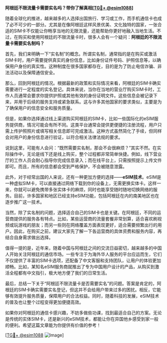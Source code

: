 **阿根廷不限流量卡需要实名吗？带你了解真相[[TG💪+ @esim1088](https://t.me/s/esim1088)]**

随着全球化的推进，越来越多的人选择出国旅行、学习或工作，而手机通信卡也成了必不可少的一部分。尤其是在像阿根廷这样风景优美、文化独特的国家，一张合适的SIM卡不仅能让你畅享当地的无限流量，还能帮助你更好地融入当地生活。不过，在购买和使用阿根廷的不限流量卡时，很多人会有一个疑问：**阿根廷的不限流量卡需要实名制吗？**

首先，我们来明确一下“实名制”的概念。所谓实名制，通常指的是在购买或激活SIM卡时，用户需要提供真实的身份信息，比如身份证件号码、护照信息等，以确保用户身份的真实性。这种制度在很多国家都存在，目的是为了防止电信诈骗、非法活动以及保障通信安全。

那么，回到阿根廷的情况。根据最新的政策和实际情况来看，阿根廷的SIM卡确实需要进行一定程度的实名登记。具体来说，当你在当地的营业厅购买SIM卡时，工作人员通常会要求你提供护照或其他有效的身份证明文件。这些信息会被记录下来，并用于后续的服务支持或紧急联系。这与许多其他国家的要求类似，主要是为了确保用户的信息安全和服务质量。

但是，如果你选择通过线上渠道购买阿根廷的SIM卡，比如一些国际化的eSIM服务提供商，情况可能会有所不同。这类平台通常会提供更便捷的注册流程，用户只需上传护照照片或填写相关信息即可完成激活。这种方式虽然简化了手续，但同样会对用户的身份信息进行验证，以符合相关法律法规的要求。

说到这里，可能有人会问：“既然需要实名制，那会不会很麻烦？”其实不然。在实际操作中，无论是线下还是线上购买，整个过程都非常简单快捷。例如，线下营业厅的工作人员会耐心指导你完成信息录入；而在线平台上，只需按照提示上传文件即可。而且，所有的信息都会受到严格保护，不会被随意泄露。

此外，对于经常出国的人来说，还有一种更加方便的选择——**eSIM技术**。eSIM是一种虚拟SIM卡，可以直接通过网络下载到你的设备上，无需更换实体卡。这样一来，你就可以避免携带多张实体卡的麻烦，同时也能享受随时随地切换网络的服务。目前，许多国家和地区已经支持eSIM功能，包括阿根廷在内的南美地区也在逐步推广这一技术。

当然，除了实名制的问题，选择适合自己的SIM卡也是关键。在阿根廷，不同的运营商提供的服务各有特点。比如，某些运营商的流量套餐非常划算，适合喜欢刷视频或玩游戏的朋友；而另一些则在网络覆盖方面表现更好，适合需要频繁出行的用户。因此，在购买之前，建议大家先了解一下各运营商的具体资费和服务内容，再结合自身需求做出选择。

值得一提的是，近年来，随着中国与阿根廷之间的交流日益密切，越来越多的中国人开始关注阿根廷的通信市场。一些专注于为海外华人服务的平台应运而生，它们不仅提供了丰富的SIM卡选项，还配备了中文客服和支持团队，让用户的体验更加顺畅。比如，某知名eSIM服务商就推出了专为中国用户设计的产品，从购买到激活全程都有中文指引，极大地方便了我们的日常生活。

最后，总结一下关于“阿根廷不限流量卡是否需要实名”的问题。答案是肯定的，阿根廷的SIM卡确实需要实名登记，但这并不会给用户带来过多的困扰。相反，它能够有效提升服务质量，保障用户的合法权益。同时，随着科技的发展，eSIM技术的普及也让整个过程变得更加便捷高效。

如果你对阿根廷的通信卡感兴趣，不妨多做些功课，找到最适合自己的方案。无论是传统的实体SIM卡，还是新兴的eSIM技术，都能让你在异国他乡感受到家一般的便利。希望这篇文章能为你提供有价值的参考！

[[TG💪+ @esim1088](https://t.me/s/esim1088) ![Image](https://i.postimg.cc/4NQfJmqS/Snipaste-2025-05-13-00-14-12.png)]